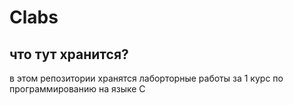 # Clabs

## что тут хранится?
в этом репозитории хранятся лаборторные работы за 1 курс по программированию на языке C 
